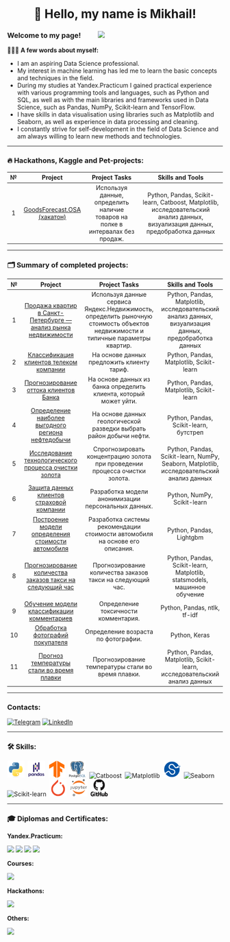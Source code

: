 # <div align='center'>👋 Hello, my name is Mikhail!</div>

### Welcome to my page! &nbsp;&nbsp;&nbsp;&nbsp;&emsp; ![](https://komarev.com/ghpvc/?username=your-github-username&label=PROFILE+VIEWS) 

👨🏻‍💻 **A few words about myself:**  

- I am an aspiring Data Science professional.  
- My interest in machine learning has led me to learn the basic concepts and techniques in the field.  
- During my studies at Yandex.Practicum I gained practical experience with various programming tools and languages, such as Python and SQL, as well as with the main libraries and frameworks used in Data Science, such as Pandas, NumPy, Scikit-learn and TensorFlow.
- I have skills in data visualisation using libraries such as Matplotlib and Seaborn, as well as experience in data processing and cleaning.  
- I constantly strive for self-development in the field of Data Science and am always willing to learn new methods and technologies.

***

### 🔥 Hackathons, Kaggle and Pet-projects:

| № | Project       | Project Tasks                | Skills and Tools |
|:--:| :-------------: |:------------------:| :-----:|
|1| [GoodsForecast.OSA (хакатон)](https://github.com/mike2023-ml/Portfolio/tree/main/GoodsForecast%20Hack) | Используя данные, определить наличие товаров на полке в интервалах без продаж. | Python, Pandas, Scikit-learn, Catboost, Matplotlib, исследовательский анализ данных, визуализация данных, предобработка данных |

***

### :card_index_dividers: Summary of completed projects:

| № | Project       | Project Tasks                | Skills and Tools |
|:--:| :-------------: |:------------------:| :-----:|
|1| [Продажа квартир в Санкт-Петербурге — анализ рынка недвижимости](https://github.com/mike2023-ml/Portfolio/tree/main/SPB%20realty) | Используя данные сервиса Яндекс.Недвижимость, определить рыночную стоимость объектов недвижимости и типичные параметры квартир. | Python, Pandas, Matplotlib, исследовательский анализ данных, визуализация данных, предобработка данных |
|2| [Классификация клиентов телеком компании](https://github.com/mike2023-ml/Portfolio/tree/main/Tariff%20recommendation) | На основе данных предложить клиенту тариф. | Python, Pandas, Matplotlib, Scikit-learn |
|3| [Прогнозирование оттока клиентов Банка](https://github.com/mike2023-ml/Portfolio/tree/main/Сustomer%20behavior) | На основе данных из банка определить клиента, который может уйти. | Python, Pandas, Matplotlib, Scikit-learn |
|4| [Определение наиболее выгодного региона нефтедобычи](https://github.com/mike2023-ml/Portfolio/tree/main/Oil%20location)| На основе данных геологической разведки выбрать район добычи нефти. | Python, Pandas, Scikit-learn, бутстреп |
|5| [Исследование технологического процесса очистки золота](https://github.com/mike2023-ml/Portfolio/tree/main/Gold%20recovery) | Спрогнозировать концентрацию золота при проведении процесса очистки золота. | Python, Pandas, Scikit-learn, NumPy, Seaborn, Matplotlib, исследовательский анализ данных |
|6| [Защита данных клиентов страховой компании](https://github.com/mike2023-ml/Portfolio/tree/main/Customer%20data%20protection) | Разработка модели анонимизации персональных данных. | Python, NumPy, Scikit-learn |
|7| [Построение модели определения стоимости автомобиля](https://github.com/mike2023-ml/Portfolio/tree/main/Car%20price) | Разработка системы рекомендации стоимости автомобиля на основе его описания. | Python, Pandas, Lightgbm |
|8| [Прогнозирование количества заказов такси на следующий час](https://github.com/mike2023-ml/Portfolio/tree/main/Taxi%20orders) | Прогнозирование количества заказов такси на следующий час. | Python, Pandas, Scikit-learn, Matplotlib, statsmodels, машинное обучение |
|9| [Обучение модели классификации комментариев](https://github.com/mike2023-ml/Portfolio/tree/main/Comments%20classification) | Определение токсичности комментария. | Python, Pandas, ntlk, tf-idf |
|10| [Обработка фотографий покупателя](https://github.com/mike2023-ml/Portfolio/tree/main/Computer%20vision) | Определение возраста по фотографии. | Python, Keras |
|11| [Прогноз температуры стали во время плавки](https://github.com/mike2023-ml/Portfolio/tree/main/Melting%20point%20of%20steel) | Прогнозирование температуры стали во время плавки. | Python, Pandas, Matplotlib, Scikit-learn, исследовательский анализ данных |

***

### Contacts:

[![Telegram](https://img.shields.io/badge/-Telegram-090909?style=for-the-badge&logo=telegram&logoColor=27A0D9)](https://t.me/mikenonstop)
[![LinkedIn](https://img.shields.io/badge/-LinkedIn-090909?style=for-the-badge&logo=linkedin&logoColor=007BB6)](https://www.linkedin.com/in/mikenonstop/)
***

### :hammer_and_wrench: Skills:  

<div>
  <img src="https://github.com/devicons/devicon/blob/master/icons/python/python-original.svg" title="Python" alt="Python" width="40" height="40"/>&nbsp;
  <img src="https://github.com/devicons/devicon/blob/master/icons/pandas/pandas-original-wordmark.svg" title="Pandas" alt="Pandas" width="40" height="40"/>&nbsp;
  <img src="https://github.com/devicons/devicon/blob/master/icons/tensorflow/tensorflow-original.svg" title="Tensorflow" alt="Tensorflow" width="40" height="40"/>&nbsp;
  <img src="https://github.com/devicons/devicon/blob/master/icons/postgresql/postgresql-original-wordmark.svg" title="PostgreSQL" alt="PostgreSQL" width="40" height="40"/>&nbsp;
  <img src="https://github.com/mike2023-ml/Portfolio/assets/116313032/732a89ba-9ba9-4003-91c3-c9f47a63db25" title="Сatboost" alt="Сatboost" width="40" height="40"/>&nbsp;
  <img src="https://github.com/mike2023-ml/Portfolio/assets/116313032/ce1045c0-189d-4405-bf32-eb9b0ad42ddd" title="Matplotlib" alt="Matplotlib" width="40" height="40"/>&nbsp;
  <img src="https://github.com/scipy/scipy/blob/main/doc/source/_static/logo.svg" title="Scipy" alt="Scipy" width="40" height="40"/>&nbsp;
  <img src="https://github.com/mwaskom/seaborn/blob/master/doc/_static/logo-mark-darkbg.svg" title="Seaborn" alt="Seaborn" width="40" height="40"/>&nbsp;
  <img src="https://github.com/scikit-learn/scikit-learn/blob/main/doc/logos/scikit-learn-logo-notext.png" title="Scikit-learn" alt="Scikit-learn" width="60" height="40"/>&nbsp;
  <img src="https://github.com/devicons/devicon/blob/master/icons/pytorch/pytorch-original.svg" title="Pytorch" alt="Pytorch" width="40" height="40"/>&nbsp;
  <img src="https://github.com/devicons/devicon/blob/master/icons/jupyter/jupyter-original-wordmark.svg" title="Jupyter" alt="Jupyter" width="40" height="40"/>&nbsp;
  <img src="https://github.com/devicons/devicon/blob/master/icons/github/github-original-wordmark.svg" title="Github" **alt="Github" width="40" height="40"/>
</div>

***

### :mortar_board: Diplomas and Certificates:

**Yandex.Practicum:**

<div>
<img src = "https://github.com/mike2023-ml/mike2023-ml/assets/116313032/07cd4cbb-438f-4e14-8be8-1fe0987a9f16" width=24%/>
<img src = "https://github.com/mike2023-ml/mike2023-ml/assets/116313032/337470ce-4a05-46c2-b660-3654cab2a9d5" width=24%/>
<img src = "https://github.com/mike2023-ml/mike2023-ml/assets/116313032/1373d308-9951-464a-872c-da848c9ddafa" width=24%/>
<img src = "https://github.com/mike2023-ml/mike2023-ml/assets/116313032/e59755e1-3348-4c52-b4e6-2424aa1314d3" width=24%>  
</div>

**Courses:**

<img src = "https://github.com/mike2023-ml/mike2023-ml/assets/116313032/c6af682d-ea95-43f3-b34f-e56f4860103e" width=25% />

**Hackathons:**

<img src = "https://github.com/mike2023-ml/mike2023-ml/assets/116313032/ea269122-3b23-4a29-9855-01a0e2d7ad68" width=25% />

**Others:**

<img src = "https://github.com/mike2023-ml/mike2023-ml/assets/116313032/669c5e98-85d3-454c-9a82-bd7b9690dea0" width=20% />


